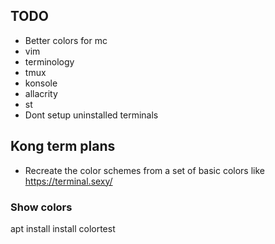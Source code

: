 ## TODO
* Better colors for mc
* vim
* terminology
* tmux
* konsole
* allacrity
* st
* Dont setup uninstalled terminals

## Kong term plans
* Recreate the color schemes from a set of basic colors like https://terminal.sexy/

### Show colors
apt install install colortest